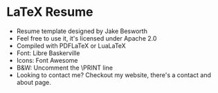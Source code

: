 # LaTeX Resume

* Resume template designed by Jake Besworth
* Feel free to use it, it's licensed under Apache 2.0
* Compiled with PDFLaTeX or LuaLaTeX
* Font: Libre Baskerville
* Icons: Font Awesome
* B&W: Uncomment the \PRINT line
* Looking to contact me? Checkout my website, there's a contact and about page.
